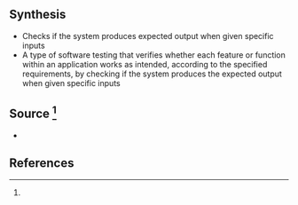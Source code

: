 ## Synthesis
- Checks if the system produces expected output when given specific inputs
- A type of software testing that verifies whether each feature or function within an application works as intended, according to the specified requirements, by checking if the system produces the expected output when given specific inputs
## Source [^1]
- 
## References

[^1]: